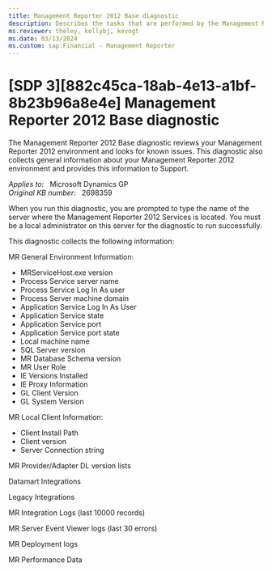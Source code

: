 ```yaml
---
title: Management Reporter 2012 Base diagnostic
description: Describes the tasks that are performed by the Management Reporter 2012 Base diagnostic.
ms.reviewer: theley, kellybj, kevogt
ms.date: 03/13/2024
ms.custom: sap:Financial - Management Reporter
---
```

# [SDP 3][882c45ca-18ab-4e13-a1bf-8b23b96a8e4e] Management Reporter 2012 Base diagnostic

The Management Reporter 2012 Base diagnostic reviews your Management Reporter 2012 environment and looks for known issues. This diagnostic also collects general information about your Management Reporter 2012 environment and provides this information to Support.

_Applies to:_ &nbsp; Microsoft Dynamics GP  
_Original KB number:_ &nbsp; 2698359

When you run this diagnostic, you are prompted to type the name of the server where the Management Reporter 2012 Services is located. You must be a local administrator on this server for the diagnostic to run successfully.

This diagnostic collects the following information:

MR General Environment Information:

- MRServiceHost.exe version
- Process Service server name
- Process Service Log In As user
- Process Server machine domain
- Application Service Log In As User
- Application Service state
- Application Service port
- Application Service port state
- Local machine name
- SQL Server version
- MR Database Schema version
- MR User Role
- IE Versions Installed
- IE Proxy Information
- GL Client Version
- GL System Version

MR Local Client Information:

- Client Install Path
- Client version
- Server Connection string

MR Provider/Adapter DL version lists

Datamart Integrations

Legacy Integrations

MR Integration Logs (last 10000 records)

MR Server Event Viewer logs (last 30 errors)

MR Deployment logs

MR Performance Data
